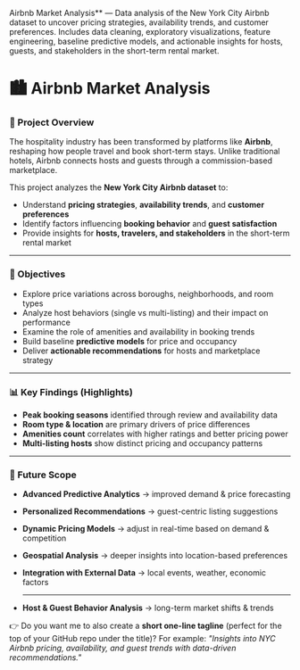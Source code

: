  Airbnb Market Analysis** — Data analysis of the New York City Airbnb dataset to uncover pricing strategies, availability trends, and customer preferences. Includes data cleaning, exploratory visualizations, feature engineering, baseline predictive models, and actionable insights for hosts, guests, and stakeholders in the short-term rental market.


# 🏙️  Airbnb Market Analysis

### 📌 Project Overview

The hospitality industry has been transformed by platforms like **Airbnb**, reshaping how people travel and book short-term stays. Unlike traditional hotels, Airbnb connects hosts and guests through a commission-based marketplace.

This project analyzes the **New York City Airbnb dataset** to:

* Understand **pricing strategies**, **availability trends**, and **customer preferences**
* Identify factors influencing **booking behavior** and **guest satisfaction**
* Provide insights for **hosts, travelers, and stakeholders** in the short-term rental market

---

### 🎯 Objectives

* Explore price variations across boroughs, neighborhoods, and room types
* Analyze host behaviors (single vs multi-listing) and their impact on performance
* Examine the role of amenities and availability in booking trends
* Build baseline **predictive models** for price and occupancy
* Deliver **actionable recommendations** for hosts and marketplace strategy

---

### 📊 Key Findings (Highlights)

* **Peak booking seasons** identified through review and availability data
* **Room type & location** are primary drivers of price differences
* **Amenities count** correlates with higher ratings and better pricing power
* **Multi-listing hosts** show distinct pricing and occupancy patterns

---

### 🚀 Future Scope

* **Advanced Predictive Analytics** → improved demand & price forecasting
* **Personalized Recommendations** → guest-centric listing suggestions
* **Dynamic Pricing Models** → adjust in real-time based on demand & competition
* **Geospatial Analysis** → deeper insights into location-based preferences
* **Integration with External Data** → local events, weather, economic factors

  - - - 
* **Host & Guest Behavior Analysis** → long-term market shifts & trends


👉 Do you want me to also create a **short one-line tagline** (perfect for the top of your GitHub repo under the title)? For example:
*"Insights into NYC Airbnb pricing, availability, and guest trends with data-driven recommendations."*
